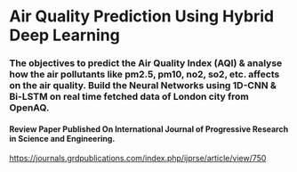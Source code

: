 # Air Quality Prediction Using Hybrid Deep Learning

### The objectives to predict the Air Quality Index (AQI) & analyse how the air pollutants like pm2.5, pm10, no2, so2, etc. affects on the air quality. Build the Neural Networks using 1D-CNN & Bi-LSTM on real time fetched data of London city from OpenAQ.
#### Review Paper Published On International Journal of Progressive Research in Science and Engineering. 
https://journals.grdpublications.com/index.php/ijprse/article/view/750
